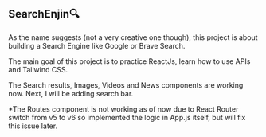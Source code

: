 ## SearchEnjin🔍

As the name suggests (not a very creative one though), this project is about building a Search Engine like Google or Brave Search. 

The main goal of this project is to practice ReactJs, learn how to use APIs and Tailwind CSS.

The Search results, Images, Videos and News components are working now. Next, I will be adding search bar.

*The Routes component is not working as of now due to React Router switch from v5 to v6 so implemented the logic in App.js itself, but will fix this issue later.